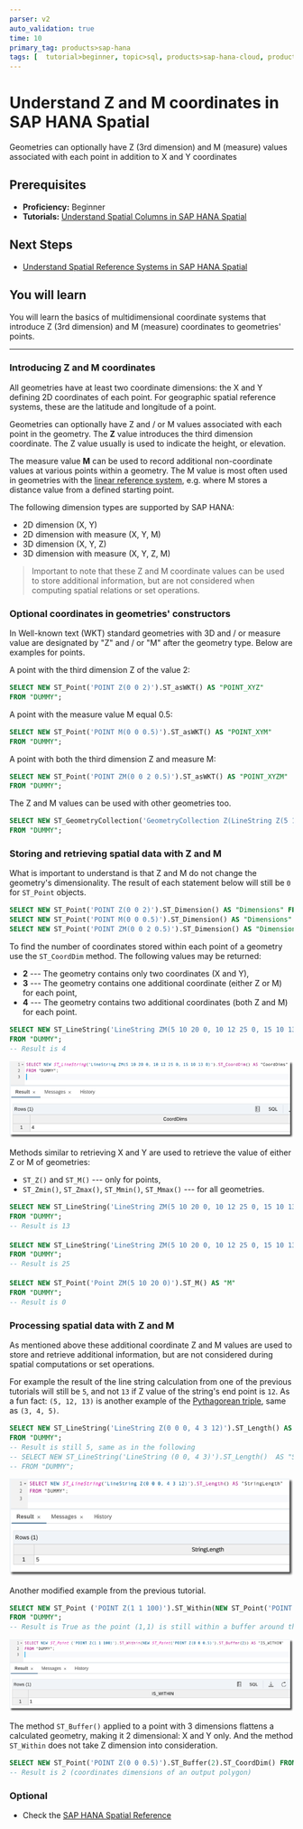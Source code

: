 ```yaml
---
parser: v2
auto_validation: true
time: 10
primary_tag: products>sap-hana
tags: [  tutorial>beginner, topic>sql, products>sap-hana-cloud, products>sap-hana\,-express-edition, software-product-function>sap-hana-spatial, software-product-function>sap-hana-multi-model-processing  ]
---
```


# Understand Z and M coordinates in SAP HANA Spatial
<!-- description --> Geometries can optionally have Z (3rd dimension) and M (measure) values associated with each point in addition to X and Y coordinates

## Prerequisites  
- **Proficiency:** Beginner
 - **Tutorials:** [Understand Spatial Columns in SAP HANA Spatial](hana-spatial-intro4-columns)


## Next Steps
 - [Understand Spatial Reference Systems in SAP HANA Spatial](hana-spatial-intro6-srs)

## You will learn  
You will learn the basics of multidimensional coordinate systems that introduce Z (3rd dimension) and M (measure) coordinates to geometries' points.

---

### Introducing Z and M coordinates

All geometries have at least two coordinate dimensions: the X and Y defining 2D coordinates of each point. For geographic spatial reference systems, these are the latitude and longitude of a point.

Geometries can optionally have Z and / or M values associated with each point in the geometry. The **Z** value introduces the third dimension coordinate. The Z value usually is used to indicate the height, or elevation.

The measure value **M** can be used to record additional non-coordinate values at various points within a geometry. The M value is most often used in geometries with the [linear reference system](https://en.wikipedia.org/wiki/Linear_referencing), e.g. where M stores a distance value from a defined starting point.

The following dimension types are supported by SAP HANA:

- 2D dimension (X, Y)
- 2D dimension with measure (X, Y, M)
- 3D dimension (X, Y, Z)
- 3D dimension with measure (X, Y, Z, M)

>Important to note that these Z and M coordinate values can be used to store additional information, but are not considered when computing spatial relations or set operations.


### Optional coordinates in geometries' constructors

In Well-known text (WKT) standard geometries with 3D and / or measure value are designated by "Z" and / or "M" after the geometry type. Below are examples for points.

A point with the third dimension Z of the value 2:
```sql
SELECT NEW ST_Point('POINT Z(0 0 2)').ST_asWKT() AS "POINT_XYZ"
FROM "DUMMY";
```

A point with the measure value M equal 0.5:
```sql
SELECT NEW ST_Point('POINT M(0 0 0.5)').ST_asWKT() AS "POINT_XYM"
FROM "DUMMY";
```

A point with both the third dimension Z and measure M:
```sql
SELECT NEW ST_Point('POINT ZM(0 0 2 0.5)').ST_asWKT() AS "POINT_XYZM"
FROM "DUMMY";
```

The Z and M values can be used with other geometries too.
```sql
SELECT NEW ST_GeometryCollection('GeometryCollection Z(LineString Z(5 10 20, 10 12 25, 15 10 13), Polygon Z((10 -5 4, 15 5 6, 5 5 7, 10 -5 4)), Point Z(10 15 12))').ST_asWKT() AS "GEOM_XYZ"
FROM "DUMMY";
```



### Storing and retrieving spatial data with Z and M

What is important to understand is that Z and M do not change the geometry's dimensionality. The result of each statement below will still be `0` for `ST_Point` objects.
```sql
SELECT NEW ST_Point('POINT Z(0 0 2)').ST_Dimension() AS "Dimensions" FROM "DUMMY";
SELECT NEW ST_Point('POINT M(0 0 0.5)').ST_Dimension() AS "Dimensions" FROM "DUMMY";
SELECT NEW ST_Point('POINT ZM(0 0 2 0.5)').ST_Dimension() AS "Dimensions" FROM "DUMMY";
```

To find the number of coordinates stored within each point of a geometry use the `ST_CoordDim` method. The following values may be returned:

- **2** --- The geometry contains only two coordinates (X and Y),
- **3** --- The geometry contains one additional coordinate (either Z or M) for each point,
- **4** --- The geometry contains two additional coordinates (both Z and M) for each point.

```sql
SELECT NEW ST_LineString('LineString ZM(5 10 20 0, 10 12 25 0, 15 10 13 0)').ST_CoordDim() AS "CoordDims"
FROM "DUMMY";
-- Result is 4
```

![Coordinate dimensions](spatial0501b.png)

Methods similar to retrieving X and Y are used to retrieve the value of either Z or M of geometries:

- `ST_Z()` and `ST_M()` --- only for points,
- `ST_Zmin()`, `ST_Zmax()`, `ST_Mmin()`, `ST_Mmax()` --- for all geometries.

```sql
SELECT NEW ST_LineString('LineString ZM(5 10 20 0, 10 12 25 0, 15 10 13 0)').ST_Zmin() AS "Z_MIN"
FROM "DUMMY";
-- Result is 13

SELECT NEW ST_LineString('LineString ZM(5 10 20 0, 10 12 25 0, 15 10 13 0)').ST_Zmax() AS "Z_MAX"
FROM "DUMMY";
-- Result is 25

SELECT NEW ST_Point('Point ZM(5 10 20 0)').ST_M() AS "M"
FROM "DUMMY";
-- Result is 0
```


### Processing spatial data with Z and M

As mentioned above these additional coordinate Z and M values are used to store and retrieve additional information, but are not considered during spatial computations or set operations.

For example the result of the line string calculation from one of the previous tutorials will still be `5`, and not `13` if Z value of the string's end point is `12`. As a fun fact: `(5, 12, 13)` is another example of the [Pythagorean triple](https://en.wikipedia.org/wiki/Pythagorean_triple), same as `(3, 4, 5)`.

```sql
SELECT NEW ST_LineString('LineString Z(0 0 0, 4 3 12)').ST_Length() AS "StringLength"
FROM "DUMMY";
-- Result is still 5, same as in the following
-- SELECT NEW ST_LineString('LineString (0 0, 4 3)').ST_Length()  AS "StringLength"
-- FROM "DUMMY";
```

![Process a 3D line](spatial0502b.png)

Another modified example from the previous tutorial.
```sql
SELECT NEW ST_Point ('POINT Z(1 1 100)').ST_Within(NEW ST_Point('POINT Z(0 0 0.5)').ST_Buffer(2)) AS "WITHIN"
FROM "DUMMY";
-- Result is True as the point (1,1) is still within a buffer around the point (0,0) even though they have different "height" location defined by Z
```

![Process two 3D points](spatial0503b.png)

The method `ST_Buffer()` applied to a point with 3 dimensions flattens a calculated geometry, making it 2 dimensional: X and Y only. And the method `ST_Within` does not take Z dimension into consideration.
```sql
SELECT NEW ST_Point('POINT Z(0 0 0.5)').ST_Buffer(2).ST_CoordDim() FROM DUMMY;
-- Result is 2 (coordinates dimensions of an output polygon)
```



### Optional
- Check the [SAP HANA Spatial Reference](https://help.sap.com/viewer/bc9e455fe75541b8a248b4c09b086cf5/2020_04_QRC/en-US/fe2e0c2e8f51455db165479d54f8890c.html)
